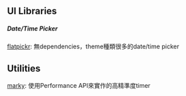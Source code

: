 ## UI Libraries

##### Date/Time Picker
[flatpickr](https://github.com/chmln/flatpickr): 無dependencies，theme種類很多的date/time picker

## Utilities
[marky](https://github.com/nolanlawson/marky): 使用Performance API來實作的高精準度timer
